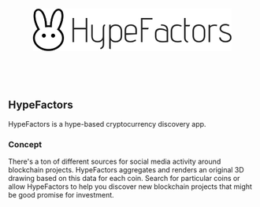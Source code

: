 <p align="center">
    <img src='./screenshots/hype.png'/>
</p>

<br/>
<br/>
<br/>

HypeFactors
---

HypeFactors is a hype-based cryptocurrency discovery app.


### Concept

There's a ton of different sources for social media activity around blockchain projects. HypeFactors aggregates and renders an original 3D drawing based on this data for each coin. Search for particular coins or allow HypeFactors to help you discover new blockchain projects that might be good promise for investment.


